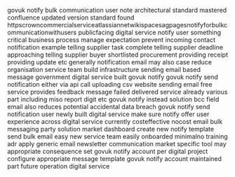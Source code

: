 govuk notify bulk communication user note architectural standard mastered confluence updated version standard found httpscrowncommercialserviceatlassiannetwikispacesagpagesnotifyforbulkcommunicationwithusers publicfacing digital service notify user something critical business process manage expectation prevent incoming contact notification example telling supplier task complete telling supplier deadline approaching telling supplier buyer shortlisted procurement providing receipt providing update etc generally notification email may also case reduce organisation service team build infrastructure sending email based message government digital service built govuk notify govuk notify send notification either via api call uploading csv website sending email free service provides feedback message failed delivered service already various part including miso report digit etc govuk notify instead solution bcc field email also reduces potential accidental data breach govuk notify send notification user newly built digital service make sure notify offer user experience across digital service currently costeffective nocost email bulk messaging party solution market dashboard create new notify template send bulk email easy new service team easily onboarded minimalno training adr apply generic email newsletter communication market specific tool may appropriate consequence set govuk notify account per digital project configure appropriate message template govuk notify account maintained part future operation digital service
